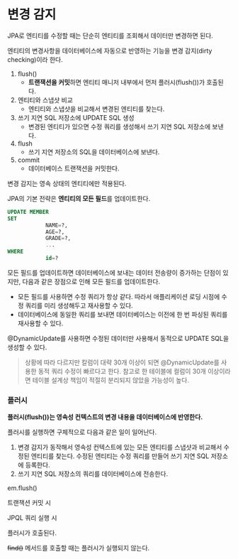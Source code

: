 # 변경 감지

JPA로 엔티티를 수정할 때는 단순히 엔티티를 조회해서 데이터만 변경하면 된다.

엔티티의 변경사항을 데이터베이스에 자동으로 반영하는 기능을 변경 감지(dirty checking)이라 한다.

1. flush()
    - **트랜잭션을 커밋**하면 엔티티 매니저 내부에서 먼저 플러시(flush())가 호출된다.
2. 엔티티와 스냅샷 비교
    - 엔티티와 스냅샷을 비교해서 변경된 엔티티를 찾는다.
3. 쓰기 지연 SQL 저장소에 UPDATE SQL 생성 
    - 변경된 엔티티가 있으면 수정 쿼리를 생성해서 쓰기 지연 SQL 저장소에 보낸다.
4. flush
    - 쓰기 지연 저장소의 SQL을 데이터베이스에 보낸다.
5. commit 
    - 데이터베이스 트랜잭션을 커밋한다.

변경 감지는 영속 상태의 엔티티에만 적용된다.

JPA의 기본 전략은 **엔티티의 모든 필드**를 업데이트한다.

```sql
UPDATE MEMBER
SET
			NAME=?,
			AGE=?,
			GRADE=?,
			...
WHERE
			id=? 
```

모든 필드를 업데이트하면 데이터베이스에 보내는 데이터 전송량이 증가하는 단점이 있지만, 다음과 같은 장점으로 인해 모든 필드를 업데이트한다.

- 모든 필드를 사용하면 수정 쿼리가 항상 같다. 따라서 애플리케이션 로딩 시점에 수정 쿼리를 미리 생성해두고 재사용할 수 있다.
- 데이터베이스에 동일한 쿼리를 보내면 데이터베이스는 이전에 한 번 파싱된 쿼리를 재사용할 수 있다.

@DynamicUpdate를 사용하면 수정된 데이터만 사용해서 동적으로 UPDATE SQL을 생성할 수 있다.

> 상황에 따라 다르지만 칼럼이 대략 30개 이상이 되면 @DynamicUpdate를 사용한 동적 쿼리 수정이 빠르다고 한다. 참고로 한 테이블에 컬럼이 30개 이상이라면 테이블 설계상 책임이 적절히 분리되지 않았을 가능성이 높다.
> 

### 플러시

**플러시(flush())는 영속성 컨텍스트의 변경 내용을 데이터베이스에 반영한다.**

플러시를 실행하면 구체적으로 다음과 같은 일이 일어난다.

1. 변경 감지가 동작해서 영속성 컨텍스트에 있는 모든 엔티티를 스냅샷과 비교해서 수정된 엔티티를 찾는다. 수정된 엔티티는 수정 쿼리를 만들어 쓰기 지연 SQL 저장소에 등록한다.
2. 쓰기 지연 SQL 저장소의 쿼리를 데이터베이스에 전송한다.

em.flush()

트랜잭션 커밋 시

JPQL 쿼리 실행 시

플러시가 호출된다.

~~find()~~ 메서드를 호출할 때는 플러시가 실행되지 않는다.